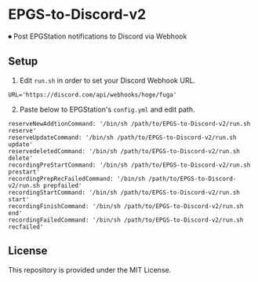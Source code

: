# EPGS-to-Discord-v2
⏺ Post EPGStation notifications to Discord via Webhook
## Setup
1. Edit `run.sh` in order to set your Discord Webhook URL.
```
URL='https://discord.com/api/webhooks/hoge/fuga'
```
2. Paste below to EPGStation's `config.yml` and edit path.

```
reserveNewAddtionCommand: '/bin/sh /path/to/EPGS-to-Discord-v2/run.sh reserve'
reserveUpdateCommand: '/bin/sh /path/to/EPGS-to-Discord-v2/run.sh update'
reservedeletedCommand: '/bin/sh /path/to/EPGS-to-Discord-v2/run.sh delete'
recordingPreStartCommand: '/bin/sh /path/to/EPGS-to-Discord-v2/run.sh prestart'
recordingPrepRecFailedCommand: '/bin/sh /path/to/EPGS-to-Discord-v2/run.sh prepfailed'
recordingStartCommand: '/bin/sh /path/to/EPGS-to-Discord-v2/run.sh start'
recordingFinishCommand: '/bin/sh /path/to/EPGS-to-Discord-v2/run.sh end'
recordingFailedCommand: '/bin/sh /path/to/EPGS-to-Discord-v2/run.sh recfailed'
```

## License
This repository is provided under the MIT License.
